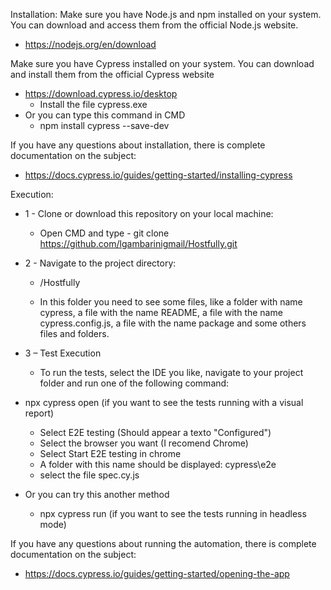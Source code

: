 Installation:
Make sure you have Node.js and npm installed on your system. You can download and access them from the official Node.js website.
   - https://nodejs.org/en/download
   
Make sure you have Cypress installed on your system. You can download and install them from the official Cypress website
- https://download.cypress.io/desktop
  - Install the file cypress.exe
- Or you can type this command in CMD
   - npm install cypress --save-dev

If you have any questions about installation, there is complete documentation on the subject:
- https://docs.cypress.io/guides/getting-started/installing-cypress

Execution:
- 1 - Clone or download this repository on your local machine:
  - Open CMD and type - git clone https://github.com/lgambarinigmail/Hostfully.git

- 2 - Navigate to the project directory:
  - /Hostfully

  - In this folder you need to see some files, like a folder with name cypress, a file with the name README, a file with the name cypress.config.js, a file with the name package and some others files and folders. 

- 3 – Test Execution
  - To run the tests, select the IDE you like, navigate to your project folder and run one of the following command:

- npx cypress open (if you want to see the tests running with a visual report)
  - Select E2E testing (Should appear a texto "Configured")
  - Select the browser you want (I recomend Chrome)
  - Select Start E2E testing in chrome
  - A folder with this name should be displayed: cypress\e2e
  - select the file spec.cy.js
- Or you can try this another method
  - npx cypress run (if you want to see the tests running in headless mode)

If you have any questions about running the automation, there is complete documentation on the subject:
 - https://docs.cypress.io/guides/getting-started/opening-the-app
